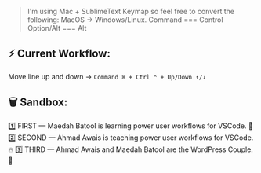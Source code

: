 > I'm using Mac + SublimeText Keymap so feel free to convert the following:
> MacOS         →     Windows/Linux.
> Command      ===    Control
> Option/Alt   ===    Alt




## ⚡ Current Workflow:

Move line up and down     →     `Command ⌘ + Ctrl ⌃ + Up/Down ↑/↓`



## 🗑 Sandbox:

1️⃣ FIRST — Maedah Batool is learning power user workflows for VSCode. 🔰
2️⃣ SECOND — Ahmad Awais is teaching power user workflows for VSCode. 🔥
3️⃣ THIRD — Ahmad Awais and Maedah Batool are the WordPress Couple. 👫